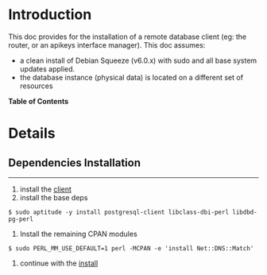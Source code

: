 # Introduction #
This doc provides for the installation of a remote database client (eg: the router, or an apikeys interface manager). This doc assumes:
  * a clean install of Debian Squeeze (v6.0.x) with sudo and all base system updates applied.
  * the database instance (physical data) is located on a different set of resources

**Table of Contents**


# Details #
## Dependencies Installation ##

---

  1. install the [client](ClientInstall_v1.md)
  1. install the base deps
```
$ sudo aptitude -y install postgresql-client libclass-dbi-perl libdbd-pg-perl
```
  1. Install the remaining CPAN modules
```
$ sudo PERL_MM_USE_DEFAULT=1 perl -MCPAN -e 'install Net::DNS::Match'
```
  1. continue with the [install](DbiInstall_v1#Install_Library.md)